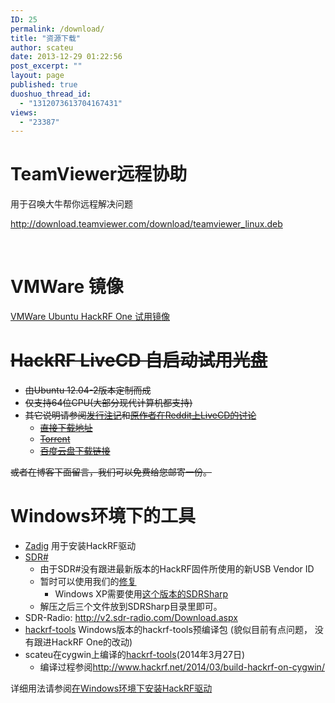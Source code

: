 ```yaml
---
ID: 25
permalink: /download/
title: "资源下载"
author: scateu
date: 2013-12-29 01:22:56
post_excerpt: ""
layout: page
published: true
duoshuo_thread_id:
  - "1312073613704167431"
views:
  - "23387"
---
```

<h1>TeamViewer远程协助</h1>
用于召唤大牛帮你远程解决问题

<a href="http://download.teamviewer.com/download/teamviewer_linux.deb">http://download.teamviewer.com/download/teamviewer_linux.deb</a>

&nbsp;
<h1>VMWare 镜像</h1>
<a href="http://www.hackrf.net/2014/03/%E6%B5%8B%E8%AF%95hackrf-one%E7%9A%84ubuntu%E9%95%9C%E5%83%8F/">VMWare Ubuntu HackRF One 试用镜像</a>
<h1><del>HackRF LiveCD 自启动试用光盘</del></h1>
<ul>
	<li><del>由Ubuntu 12.04-2版本定制而成</del></li>
	<li><del>仅支持64位CPU(大部分现代计算机都支持)</del></li>
	<li><del>其它说明请参阅<a href="http://files.persona.cc/linux/ubuntu/ubuntu-12.04.2-custom-sdr-amd64.txt">发行注记</a>和<a href="http://www.reddit.com/r/RTLSDR/comments/1gxs01/hackrfrtlsdr_live_dvd/">原作者在Reddit上LiveCD的讨论</a></del>
<ul>
	<li><del><a href="http://files.persona.cc/linux/ubuntu/ubuntu-12.04.2-custom-sdr-amd64.iso">直接下载地址</a></del></li>
	<li><del><a href="http://files.persona.cc/linux/ubuntu/ubuntu-12.04.2-custom-sdr-amd64.iso.torrent">Torrent</a></del></li>
	<li><del><a href="http://pan.baidu.com/s/1o6EwkzC">百度云盘下载链接</a></del></li>
</ul>
</li>
</ul>
<del>或者在博客下面留言，我们可以免费给您邮寄一份。</del>
<h1>Windows环境下的工具</h1>
<ul>
	<li><a href="http://sourceforge.net/projects/libwdi/files/zadig/">Zadig</a> 用于安装HackRF驱动</li>
	<li><a href="http://sdrsharp.com/downloads/sdr-nightly.zip">SDR# </a>
<ul>
	<li>由于SDR#没有跟进最新版本的HackRF固件所使用的新USB Vendor ID</li>
	<li>暂时可以使用我们的<a href="http://pan.baidu.com/s/1gdutNdp">修复</a>
<ul>
	<li>Windows XP需要使用<a href="http://pan.baidu.com/s/1tO7pW">这个版本的SDRSharp</a></li>
</ul>
</li>
	<li>解压之后三个文件放到SDRSharp目录里即可。</li>
</ul>
</li>
	<li>SDR-Radio: <a href="http://v2.sdr-radio.com/Download.aspx">http://v2.sdr-radio.com/Download.aspx</a></li>
	<li><a href="http://the.midnightchannel.net/sdr/SDRSharp_Plugins/zefie/SDRSharp.HackRF.ZefieMod/hackrf-tools.zip">hackrf-tools</a> Windows版本的hackrf-tools预编译包 (貌似目前有点问题， 没有跟进HackRF One的改动)</li>
	<li>scateu在cygwin上编译的<a href="http://pan.baidu.com/s/1bnrKeMb">hackrf-tools</a>(2014年3月27日)
<ul>
	<li>编译过程参阅<a href="http://www.hackrf.net/2014/03/build-hackrf-on-cygwin/">http://www.hackrf.net/2014/03/build-hackrf-on-cygwin/</a></li>
</ul>
</li>
</ul>
详细用法请参阅<a href="/2013/12/%E5%9C%A8windows%E7%8E%AF%E5%A2%83%E4%B8%8B%E5%AE%89%E8%A3%85hackrf%E9%A9%B1%E5%8A%A8/">在Windows环境下安装HackRF驱动</a>
